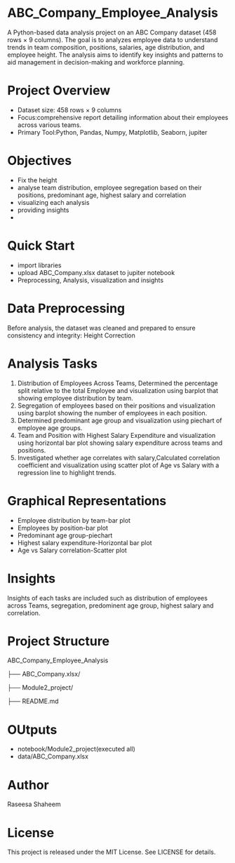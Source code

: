 # ABC_Company_Employee_Analysis

A Python-based data analysis project on an ABC Company dataset (458 rows × 9 columns). The goal is to analyzes employee data to understand trends in team composition, positions, salaries, age distribution, and employee height. The analysis aims to identify key insights and patterns to aid management in decision-making and workforce planning.


# Project Overview
- Dataset size: 458 rows × 9 columns
- Focus:comprehensive report detailing information about their employees across various teams.
- Primary Tool:Python, Pandas, Numpy, Matplotlib, Seaborn, jupiter

# Objectives
- Fix the height
- analyse team distribution, employee segregation based on their positions, predominant age, highest salary and correlation
- visualizing each analysis
- providing insights
- 
# Quick Start
- import libraries
- upload ABC_Company.xlsx dataset to jupiter notebook
-  Preprocessing, Analysis, visualization and insights
  
# Data Preprocessing
Before analysis, the dataset was cleaned and prepared to ensure consistency and integrity:
Height Correction

# Analysis Tasks
1. Distribution of Employees Across Teams, Determined the percentage split relative to the total Employee and visualization using barplot that showing employee distribution by team.
2.  Segregation of employees based on their positions and visualization using barplot showing the number of employees in each position.
3.  Determined predominant age group and visualization using piechart of employee age groups. 
4.  Team and Position with Highest Salary Expenditure and visualization using horizontal bar plot showing salary expenditure across teams and positions.
5.  Investigated whether age correlates with salary,Calculated correlation coefficient and visualization using scatter plot of Age vs Salary with a regression line to highlight trends.

# Graphical Representations
- Employee distribution by team-bar plot
- Employees by position-bar plot
- Predominant age group-piechart 
- Highest salary expenditure-Horizontal bar plot
- Age vs Salary correlation-Scatter plot

# Insights 
Insights of each tasks are included such as distribution of employees across Teams, segregation, predominent age group, highest salary and correlation.
# Project Structure
ABC_Company_Employee_Analysis

├── ABC_Company.xlsx/

├── Module2_project/

├── README.md 

# OUtputs
- notebook/Module2_project(executed all)
- data/ABC_Company.xlsx

# Author
Raseesa Shaheem

# License
This project is released under the MIT License. See LICENSE for details.
